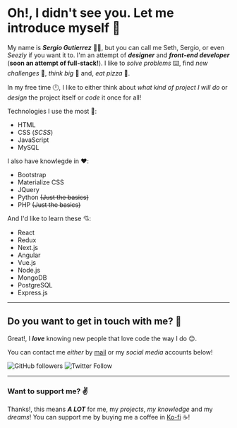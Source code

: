 # Oh!, I didn't see you. Let me introduce myself :cowboy_hat_face:
My name is ***Sergio Gutierrez*** 🙋‍♂️, but you can call me Seth, Sergio, or even _Seezly_ if you want it to. I'm an attempt of ***designer*** and ***front-end developer*** (__soon an attempt of full-stack!__). I like to *solve problems* ⌨️, find *new challenges* 🤔, *think big* 💭 and, *eat pizza* :pizza:.

In my free time 🕛, I like to either think about *what kind of project I will do* or *design* the project itself or *code* it once for all!

Technologies I use the most 💖:

- HTML
- CSS (*SCSS*)
- JavaScript
- MySQL

I also have knowlegde in ❤️:

- Bootstrap
- Materialize CSS
- JQuery
- Python ~~(Just the basics)~~
- PHP ~~(Just the basics)~~

And I'd like to learn these 💘:

- React
- Redux
- Next.js
- Angular
- Vue.js
- Node.js
- MongoDB
- PostgreSQL
- Express.js

---

## Do you want to get in touch with me? 🤙
Great!, I ***love*** knowing new people that love code the way I do 😊.

You can contact me *either* by [mail](sergiogutierrez0611@gmail.com) or my *social media* accounts below!

![GitHub followers](https://img.shields.io/github/followers/Seezly?label=Follow%20me%20on%20GitHub%21&style=for-the-badge&color=lightgray&logo=github)  ![Twitter Follow](https://img.shields.io/twitter/follow/by_seezly?label=Follow%20me%20on%20twitter%21&style=for-the-badge&color=blue&logo=twitter)

---

### Want to support me? ✌️
Thanks!, this means ***A LOT*** for me, my *projects*, *my knowledge* and my *dreams*!
You can support me by buying me a coffee in [Ko-fi](http://www.ko-fi.com/by_seezly) ☕!
